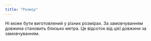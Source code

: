 ```yaml
---
title: "Розмір"
---
```


Hi може бути виготовлений у різних розмірах. За замовчуванням довжина становить близько метра. Це відсоток від цієї довжини за замовчуванням.




